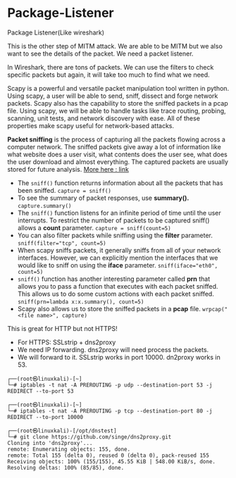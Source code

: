 # Package-Listener
Package Listener(Like wireshark) 

This is the other step of MITM attack. 
We are able to be MITM but we also want to see the details of the packet.
We need a packet listener.

In Wireshark, there are tons of packets. We can use the filters to check specific packets but again, it will take too much to find what we need. 

Scapy is a powerful and versatile packet manipulation tool written in python. Using scapy, a user will be able to send, sniff, dissect and forge network packets. Scapy also has the capability to store the sniffed packets in a pcap file. Using scapy, we will be able to handle tasks like trace routing, probing, scanning, unit tests, and network discovery with ease. All of these properties make scapy useful for network-based attacks.

**Packet sniffing** is the process of capturing all the packets flowing across a computer network. The sniffed packets give away a lot of information like what website does a user visit, what contents does the user see, what does the user download and almost everything. The captured packets are usually stored for future analysis.
[More here : link](https://www.geeksforgeeks.org/packet-sniffing-using-scapy/)
* The `sniff()` function returns information about all the packets that has been sniffed.
`capture = sniff()`
* To see the summary of packet responses, use **summary().**
`capture.summary()`
* The `sniff()` function listens for an infinite period of time until the user interrupts.
To restrict the number of packets to be captured sniff() allows a **count** parameter.
`capture = sniff(count=5)`
* You can also filter packets while sniffing using the **filter** parameter.
`sniff(filter="tcp", count=5)`
* When scapy sniffs packets, it generally sniffs from all of your network interfaces. However, we can explicitly mention the interfaces that we would like to sniff on using the **iface** parameter.
`sniff(iface="eth0", count=5)`
* `sniff()` function has another interesting parameter called **prn** that allows you to pass a function that executes with each packet sniffed. This allows us to do some custom actions with each packet sniffed.
`sniff(prn=lambda x:x.summary(), count=5)`
* Scapy also allows us to store the sniffed packets in a **pcap** file. 
`wrpcap("<file name>", capture)`

This is great for HTTP but not HTTPS!

* For HTTPS:
SSLstrip + dns2proxy
* We need IP forwarding. dns2proxy will need process the packets.
* We will forward to it. SSLstrip works in port 10000. dn2proxy works in 53.

```
┌──(root㉿linuxkali)-[~]
└─# iptables -t nat -A PREROUTING -p udp --destination-port 53 -j REDIRECT --to-port 53
```

```
┌──(root㉿linuxkali)-[~]
└─# iptables -t nat -A PREROUTING -p tcp --destination-port 80 -j REDIRECT --to-port 10000
```

``` 
┌──(root㉿linuxkali)-[/opt/dnstest]
└─# git clone https://github.com/singe/dns2proxy.git
Cloning into 'dns2proxy'...
remote: Enumerating objects: 155, done.
remote: Total 155 (delta 0), reused 0 (delta 0), pack-reused 155
Receiving objects: 100% (155/155), 45.55 KiB | 548.00 KiB/s, done.
Resolving deltas: 100% (85/85), done.

